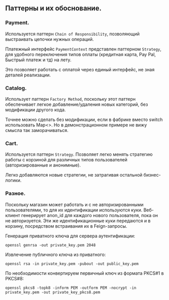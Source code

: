 ## Паттерны и их обоснование.

### Payment.
Используется паттерн `Chain of Responsibility`, позволяющий выстраивать
цепочки нужных операций.

Платежный интерфейс `PaymentContext` представлен паттерном `Strategy`, для удобного
переключения типов оплаты (кредитная карта, Pay Pal, Быстрый платеж и тд) на лету.

Это позволяет работать с оплатой через единый интерфейс, не зная деталей реализации.


### Catalog.
Использует паттерн `Factory Method`, поскольку этот паттерн обеспечивает легкое 
добавление/удаления новых категорий, без модификации другого кода.

Точнее можно сделать без модификации, если в фабрике вместо switch использовать Map<>.
Но в демонстрационном примере не вижу смысла так заморачиваться.


### Cart.
Используется паттерн `Strategy`. Позволяет легко менять стратегию работы с корзиной
для различных типов пользователей (авторизированные и анонимные).  

Легко добавляются новые стратегии, не затрагивая остальной бизнес-логики. 


### Разное.
Поскольку магазин может работать и с не авторизированными пользователями,
то для их идентификации используются куки. Веб-клиент генерирует anon_id
для каждого нового пользователя, пока он не авторизуется. Эти же
идентификационные куки передаются и в корзину, посредством встраивания
их в Feign-запросы.


Генерация приватного ключа для сервера аутентификации:
```shell
openssl genrsa -out private_key.pem 2048
```
Извлечение публичного ключа из приватного:
```shell
openssl rsa -in private_key.pem -pubout -out public_key.pem
```
По необходимости конвертируем первичный ключ из формата PKCS#1 в PKCS#8:
```shell
openssl pkcs8 -topk8 -inform PEM -outform PEM -nocrypt -in private_key.pem -out private_key_pkcs8.pem
```
